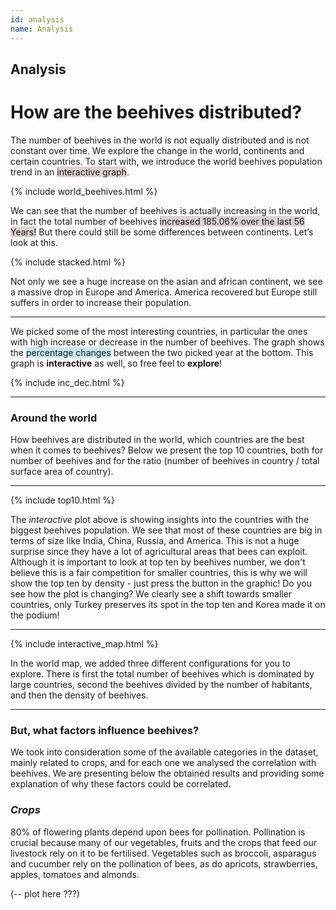 ```yaml
---
id: analysis
name: Analysis
---
```


## Analysis

# How are the beehives distributed?
The number of beehives in the world is not equally distributed and is not constant over time. We explore the change in the world, continents and certain countries. To start with, we introduce the world beehives population trend in an <span style="background-color: #ded1cf">interactive graph</span>.


{% include world_beehives.html %}

We can see that the number of beehives is actually increasing in the world, in fact the total number of beehives <span style="background-color: #ded1cf">increased 185.06% over the last 56 Years!</span>
But there could still be some differences between continents. Let’s look at this. 

{% include stacked.html %}

Not only we see a huge increase on the asian and african continent, we see a massive drop in Europe and America. America recovered but Europe still suffers in order to increase their population.
 
 ------

We picked some of the most interesting countries, in particular the ones with high increase or decrease in the number of beehives. The graph shows the <span style="background-color: #c4e9f3">percentage changes</span> between the two picked year at the bottom. This graph is __interactive__ as well, so free feel to __explore__! 

{% include inc_dec.html %}

------

### **Around the world**
How beehives are distributed in the world, which countries are the best when it comes to beehives? 
Below we present the top 10 countries, both for number of beehives and for the ratio (number of beehives in country / total surface area of country). 

------
{% include top10.html %}



The _interactive_ plot above is showing insights into the countries with the biggest beehives population. We see that most of these countries are big in terms of size like India, China, Russia, and America. This is not a huge surprise since they have a lot of agricultural areas that bees can exploit.  Although it is important to look at top ten by beehives number, we don't believe this is a fair competition for smaller countries, this is why we will show the top ten by density - just press the button in the graphic! Do you see how the plot is changing? 
We clearly see a shift towards smaller countries, only Turkey preserves its spot in the top ten and Korea made it on the podium! 

------

{% include interactive_map.html %}

In the world map, we added three different configurations for you to explore. There is first the total number of beehives which is dominated by large countries, second the beehives divided by the number of habitants, and then the density of beehives.

------

### **But, what factors influence beehives?**
We took into consideration some of the available categories in the dataset, mainly related to crops, and for each one we analysed the correlation with beehives. 
We are presenting below the obtained results and providing some explanation of why these factors could be correlated.

### _Crops_
80% of flowering plants depend upon bees for pollination. Pollination is crucial because many of our vegetables, fruits and the crops that feed our livestock rely on it to be fertilised. Vegetables such as broccoli, asparagus and cucumber rely on the pollination of bees, as do apricots, strawberries, apples, tomatoes and almonds.

(-- plot here ???)
